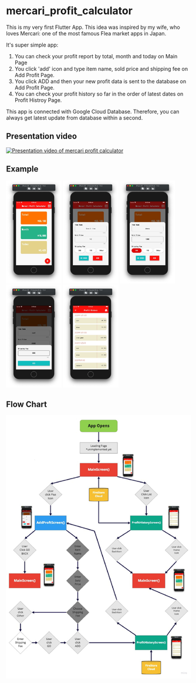 # mercari_profit_calculator

This is my very first Flutter App. This idea was inspired by my wife, who loves Mercari:
one of the most famous Flea market apps in Japan.

It's super simple app:

1. You can check your profit report by total, month and today on Main Page
2. You click 'add' icon and type item name, sold price and shipping fee on Add Profit Page.
3. You click ADD and then your new profit data is sent to the database on Add Profit Page.
4. You can check your profit history so far in the order of latest dates on Profit Histroy Page.

This app is connected with Google Cloud Database. Therefore, you can always get latest update from database within a second.

## Presentation video

[![Presentation video of mercari profit calculator](http://img.youtube.com/vi/pC3CcviVKew/0.jpg)](https://www.youtube.com/watch?v=pC3CcviVKew "mercari profit calculator")

## Example

<img src="images/screenshot01.jpg" width="30%" height="30%"> <img src="images/screenshot02.jpg" width="30%" height="30%">
<img src="images/screenshot03.jpg" width="30%" height="30%"> <img src="images/screenshot04.jpg" width="30%" height="30%">
<img src="images/screenshot05.jpg" width="30%" height="30%">

## Flow Chart

![alt](images/appFlowChart.jpg)
